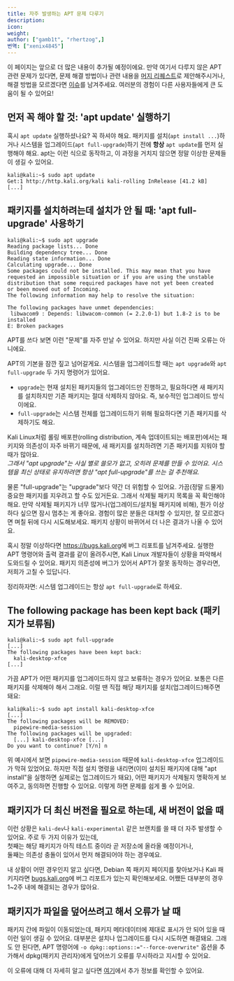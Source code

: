 ```yaml
---
title: 자주 발생하는 APT 문제 다루기
description:
icon:
weight:
author: ["gamb1t", "rhertzog",]
번역: ["xenix4845"]
---
```


이 페이지는 앞으로 더 많은 내용이 추가될 예정이에요. 만약 여기서 다루지 않은 APT 관련 문제가 있다면, 문제 해결 방법이나 관련 내용을 [머지 리퀘스트](https://gitlab.com/kalilinux/documentation/kali-docs/-/merge_requests)로 제안해주시거나, 해결 방법을 모르겠다면 [이슈](https://gitlab.com/kalilinux/documentation/kali-docs/-/issues)를 남겨주세요. 여러분의 경험이 다른 사용자들에게 큰 도움이 될 수 있어요!

## 먼저 꼭 해야 할 것: 'apt update' 실행하기

혹시 `apt update` 실행하셨나요? 꼭 하셔야 해요. 패키지를 설치(`apt install ...`)하거나 시스템을 업그레이드(`apt full-upgrade`)하기 전에 **항상** `apt update`를 먼저 실행해야 해요. apt는 이런 식으로 동작하고, 이 과정을 거치지 않으면 정말 이상한 문제들이 생길 수 있어요.

```console
kali@kali:~$ sudo apt update
Get:1 http://http.kali.org/kali kali-rolling InRelease [41.2 kB]
[...]
```

## 패키지를 설치하려는데 설치가 안 될 때: 'apt full-upgrade' 사용하기

```console
kali@kali:~$ sudo apt upgrade
Reading package lists... Done
Building dependency tree... Done
Reading state information... Done
Calculating upgrade... Done
Some packages could not be installed. This may mean that you have
requested an impossible situation or if you are using the unstable
distribution that some required packages have not yet been created
or been moved out of Incoming.
The following information may help to resolve the situation:

The following packages have unmet dependencies:
 libwacom9 : Depends: libwacom-common (= 2.2.0-1) but 1.8-2 is to be installed
E: Broken packages
```

APT를 쓰다 보면 이런 "문제"를 자주 만날 수 있어요. 하지만 사실 이건 진짜 오류는 아니에요.

APT의 기본을 잠깐 짚고 넘어갈게요. 시스템을 업그레이드할 때는 `apt upgrade`와 `apt full-upgrade` 두 가지 명령어가 있어요.  
- `upgrade`는 현재 설치된 패키지들의 업그레이드만 진행하고, 필요하다면 새 패키지를 설치하지만 기존 패키지는 절대 삭제하지 않아요. 즉, 보수적인 업그레이드 방식이에요.
- `full-upgrade`는 시스템 전체를 업그레이드하기 위해 필요하다면 기존 패키지를 삭제하기도 해요.

Kali Linux처럼 롤링 배포판(rolling distribution, 계속 업데이트되는 배포판)에서는 패키지와 의존성이 자주 바뀌기 때문에, 새 패키지를 설치하려면 기존 패키지를 지워야 할 때가 많아요.  
_그래서 "apt upgrade"는 사실 별로 쓸모가 없고, 오히려 문제를 만들 수 있어요. 시스템을 최신 상태로 유지하려면 항상 "apt full-upgrade"를 쓰는 걸 추천해요._

물론 "full-upgrade"는 "upgrade"보다 약간 더 위험할 수 있어요. 가끔(정말 드물게) 중요한 패키지를 지우려고 할 수도 있거든요. 그래서 삭제될 패키지 목록을 꼭 확인해야 해요. 만약 삭제될 패키지가 너무 많거나(업그레이드/설치될 패키지에 비해), 뭔가 이상하다 싶으면 잠시 멈추는 게 좋아요. 경험이 많은 분들은 대처할 수 있지만, 잘 모르겠다면 며칠 뒤에 다시 시도해보세요. 패키지 상황이 바뀌어서 더 나은 결과가 나올 수 있어요.

혹시 정말 이상하다면 <https://bugs.kali.org>에 버그 리포트를 남겨주세요. 실행한 APT 명령어와 출력 결과를 같이 올려주시면, Kali Linux 개발자들이 상황을 파악해서 도와드릴 수 있어요. 패키지 의존성에 버그가 있어서 APT가 잘못 동작하는 경우라면, 저희가 고칠 수 있답니다.

정리하자면: 시스템 업그레이드는 항상 `apt full-upgrade`로 하세요.

## The following package has been kept back (패키지가 보류됨)

```console
kali@kali:~$ sudo apt full-upgrade
[...]
The following packages have been kept back:
  kali-desktop-xfce
[...]
```

가끔 APT가 어떤 패키지를 업그레이드하지 않고 보류하는 경우가 있어요. 보통은 다른 패키지를 삭제해야 해서 그래요. 이럴 땐 직접 해당 패키지를 설치(업그레이드)해주면 돼요:

```
kali@kali:~$ sudo apt install kali-desktop-xfce
[...]
The following packages will be REMOVED:
  pipewire-media-session
The following packages will be upgraded:
  [...] kali-desktop-xfce [...]
Do you want to continue? [Y/n] n
```

위 예시에서 보면 `pipewire-media-session` 때문에 `kali-desktop-xfce` 업그레이드가 막혀 있었어요. 하지만 직접 설치 명령을 내리면(이미 설치된 패키지에 대해 "apt install"을 실행하면 실제로는 업그레이드가 돼요), 어떤 패키지가 삭제될지 명확하게 보여주고, 동의하면 진행할 수 있어요. 이렇게 하면 문제를 쉽게 풀 수 있어요.

## 패키지가 더 최신 버전을 필요로 하는데, 새 버전이 없을 때

이런 상황은 `kali-dev`나 `kali-experimental` 같은 브랜치를 쓸 때 더 자주 발생할 수 있어요. 주로 두 가지 이유가 있는데,  
첫째는 해당 패키지가 아직 테스트 중이라 곧 저장소에 올라올 예정이거나,  
둘째는 의존성 충돌이 있어서 먼저 해결되어야 하는 경우예요.

내 상황이 어떤 경우인지 알고 싶다면, Debian 쪽 패키지 페이지를 찾아보거나 Kali 패키지라면 [bugs.kali.org](https://bugs.kali.org/)에 버그 리포트가 있는지 확인해보세요. 어쨌든 대부분의 경우 1~2주 내에 해결되는 경우가 많아요.

## 패키지가 파일을 덮어쓰려고 해서 오류가 날 때

패키지 간에 파일이 이동되었는데, 패키지 메타데이터에 제대로 표시가 안 되어 있을 때 이런 일이 생길 수 있어요. 대부분은 설치나 업그레이드를 다시 시도하면 해결돼요. 그래도 안 된다면, APT 명령어에 `-o dpkg::options::="--force-overwrite"` 옵션을 추가해서 dpkg(패키지 관리자)에게 덮어쓰기 오류를 무시하라고 지시할 수 있어요.

이 오류에 대해 더 자세히 알고 싶다면 [여기](https://raphaelhertzog.com/2011/08/01/understanding-dpkgs-file-overwrite-error/)에서 추가 정보를 확인할 수 있어요.
